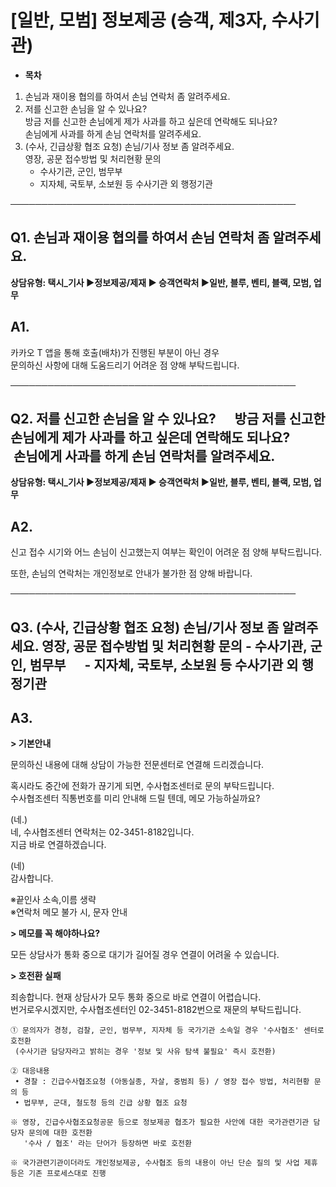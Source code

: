 # [일반, 모범] 정보제공 (승객, 제3자, 수사기관)

* **목차**

1. 손님과 재이용 협의를 하여서 손님 연락처 좀 알려주세요.
2. 저를 신고한 손님을 알 수 있나요?  
   방금 저를 신고한 손님에게 제가 사과를 하고 싶은데 연락해도 되나요?  
   손님에게 사과를 하게 손님 연락처를 알려주세요.
3. (수사, 긴급상황 협조 요청) 손님/기사 정보 좀 알려주세요.  
   영장, 공문 접수방법 및 처리현황 문의  
   - 수사기관, 군인, 범무부  
   - 지자체, 국토부, 소보원 등 수사기관 외 행정기관

──────────────────────────────────────────────

**Q1. 손님과 재이용 협의를 하여서 손님 연락처 좀 알려주세요.**
---------------------------------------

**상담유형: **택시\_기사 ▶정보제공/제재 ▶ 승객연락처 ▶일반, 블루, 벤티, 블랙, 모범, 업무****

**A1.**
-------

카카오 T 앱을 통해 호출(배차)가 진행된 부분이 아닌 경우  
문의하신 사항에 대해 도움드리기 어려운 점 양해 부탁드립니다.

──────────────────────────────────────────────

**Q2. 저를 신고한 손님을 알 수 있나요?      방금 저를 신고한 손님에게 제가 사과를 하고 싶은데 연락해도 되나요?        손님에게 사과를 하게 손님 연락처를 알려주세요.**
---------------------------------------------------------------------------------------------------------

**상담유형: **택시\_기사 ▶정보제공/제재 ▶ 승객연락처 ▶일반, 블루, 벤티, 블랙, 모범, 업무****

**A2.**
-------

신고 접수 시기와 어느 손님이 신고했는지 여부는 확인이 어려운 점 양해 부탁드립니다.

또한, 손님의 연락처는 개인정보로 안내가 불가한 점 양해 바랍니다.

──────────────────────────────────────────────

**Q3. (수사, 긴급상황 협조 요청)** **손님/기사 정보 좀 알려주세요.** **영장, 공문 접수방법 및 처리현황 문의** **-** **수사기관, 군인, 범무부      - 지자체,** **국토부, 소보원 등 수사기관 외 행정기관**
---------------------------------------------------------------------------------------------------------------------------------------

**A3.**
-------

**> 기본안내**

문의하신 내용에 대해 상담이 가능한 전문센터로 연결해 드리겠습니다.

혹시라도 중간에 전화가 끊기게 되면, 수사협조센터로 문의 부탁드립니다.   
수사협조센터 직통번호를 미리 안내해 드릴 텐데, 메모 가능하실까요?

(네.)   
네, 수사협조센터 연락처는 02-3451-8182입니다.   
지금 바로 연결하겠습니다.

(네)  
감사합니다.

※끝인사 소속,이름 생략   
※연락처 메모 불가 시, 문자 안내

**> 메모를 꼭 해야하나요?**

모든 상담사가 통화 중으로 대기가 길어질 경우 연결이 어려울 수 있습니다.

**> 호전환 실패**

죄송합니다. 현재 상담사가 모두 통화 중으로 바로 연결이 어렵습니다.   
번거로우시겠지만, 수사협조센터인 02-3451-8182번으로 재문의 부탁드립니다.

```
① 문의자가 경청, 검찰, 군인, 범무부, 지자체 등 국가기관 소속일 경우 '수사협조' 센터로 호전환   
 (수사기관 담당자라고 밝히는 경우 '정보 및 사유 탐색 불필요' 즉시 호전환)  
  
② 대응내용  
 • 경찰 : 긴급수사협조요청 (아동실종, 자살, 중범죄 등) / 영장 접수 방법, 처리현황 문의 등   
 • 법무부, 군대, 철도청 등의 긴급 상황 협조 요청   
  
※ 영장, 긴급수사협조요청공문 등으로 정보제공 협조가 필요한 사안에 대한 국가관련기관 담당자 문의에 대한 호전환  
   '수사 / 협조' 라는 단어가 등장하면 바로 호전환  
  
※ 국가관련기관이더라도 개인정보제공, 수사협조 등의 내용이 아닌 단순 질의 및 사업 제휴 등은 기존 프로세스대로 진행
```
